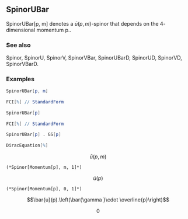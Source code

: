 ##  SpinorUBar 

SpinorUBar[p, m] denotes a $\bar{u}(p,m)$-spinor that depends on the $4$-dimensional momentum $\text{p}$..

###  See also 

Spinor, SpinorU, SpinorV, SpinorVBar, SpinorUBarD, SpinorUD, SpinorVD, SpinorVBarD.

###  Examples 

```mathematica
SpinorUBar[p, m] 
 
FCI[%] // StandardForm 
 
SpinorUBar[p] 
 
FCI[%] // StandardForm 
 
SpinorUBar[p] . GS[p] 
 
DiracEquation[%]
```

$$\bar{u}(p,m)$$

```
(*Spinor[Momentum[p], m, 1]*)
```

$$\bar{u}(p)$$

```
(*Spinor[Momentum[p], 0, 1]*)
```

$$\bar{u}(p).\left(\bar{\gamma }\cdot \overline{p}\right)$$

$$0$$